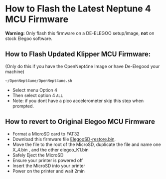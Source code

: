 # How to Flash the Latest Neptune 4 MCU Firmware

**Warning:** Only flash this firmware on a DE-ELEGOO setup/image, **not** on stock Elegoo software.

## How to Flash Updated Klipper MCU Firmware:
(Only do this if you have the OpenNept4ne Image or have De-Elegood your machine)

```
~/OpenNept4une/OpenNept4une.sh
```
- Select menu Option 4
- Then select option 4 `ALL`
- Note: if you dont have a pico accelerometer skip this step when prompted.

## How to revert to Original Elegoo MCU Firmware

- Format a MicroSD card to FAT32
- Download this firmware file [ElegooSD-restore.bin](https://github.com/OpenNeptune3D/OpenNept4une/raw/dev/mcu-firmware/ElegooSD-restore.bin).
- Move the file to the root of the MicroSD, duplicate the file and name one X_4.bin , and the other elegoo_K1.bin
- Safely Eject the MicroSD
- Ensure your printer is powered off
- Insert the MicroSD into your printer 
- Power on the printer and wait 2min
